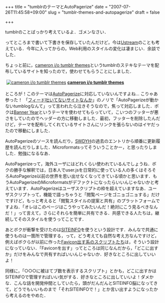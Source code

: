 +++
title = "tumblrのテーマとAutoPagerize"
date = "2007-07-26T11:45:58+09:00"
slug = "tumblr-themes-and-autopagerize"
draft = false

+++

<p>tumblrのことばっかり考えているよ．ゴメンなさい．</p>
<p>ってところまで書いて下書きを保存していたんだけど，今は<a href="http://ustream.tv/" target="_blank">Ustream</a>のことも考えている．今年に入ってからの，Web利用のスタイルの変化は凄まじい．余談でした．</p>
<p>ちょっと前に，<a href="http://themes.cameron.io/" target="_blank">cameron i/o tumblr themes</a>というtumblrのステキなテーマを配布しているサイトを知ったので，使わせてもらうことにしました．</p>
<p><a href="http://themes.cameron.io/" title="cameron i/o tumblr themes" target="_blank"><img src="http://mozshot.nemui.org/shot/large?http://themes.cameron.io/" alt="cameron i/o tumblr themes" hspace="4" vspace="4" border="0" /></a><a href="http://themes.cameron.io/" title="cameron i/o tumblr themes" target="_blank"><strong>cameron i/o tumblr themes</strong></a></p>
<p>ところが！このテーマは<a href="http://swdyh.infogami.com/autopagerize" target="_blank">AutoPagerize</a>に対応していないんですよね… こりゃあ参った！ 「<a href="http://la.ma.la/blog/diary_200706082037.htm" target="_blank">フィード吐いてないサイトなんか</a>」のノリで「AutoPagerizeが動かないtumblogなんて」って言われたら泣きそうなので，焦って対応しました．ボクは<a href="http://banner.tumblr.com/" target="_blank">Banner Year</a>というテーマを使わせてもらっていて，こいつのフッターが悪さをしていたのでヘッダーの方に移動しました．最初，フッターを削除したんだけど，テーマを配布してくれているサイトさんにリンクを張らないのはイヤだったので移動にしました．</p>
<p>AutoPagerizeのソースを読んだり，<a href="http://d.hatena.ne.jp/swdyh/searchdiary?word=%2a%5bautopagerize%5d" target="_blank">SWDYH</a>の過去のエントリから順番に更新履歴を読んだりしました．Microformatsってそういうことかー，と思ったりしました．勉強になるなあ．</p>
<p>AutoPagerizeって，海外ユーザにはどれくらい使われているんでしょうね．ボクの勝手な解釈では，日本人でuser.jsを日常的に使っている人の多くはそろそろAutoPagerize以前の世界を思い出せなくなってきている頃かと思います．もうAutoPagerizeのMicroformatsがデファクトになったらいいんじゃないかと考えています．AutoPagerizeはユーザスクリプトの枠を超えていますなあ．ユーザスクリプトって，機能で語っちゃうと「閲覧ページをゴニョゴニョする」だけですけど，もっと考えると「閲覧スタイルの提案と共有」のプラットフォームですよね．「オレはこのページはこうやってみたいんだ！絶対にこう見るべきなんだ！」って言えて，さらにそれらを簡単に共有できる．共感できる人たちは，継続してそのスタイルを使うってことです．</p>
<p>あとボクが衝撃を受けたのは<a href="http://swdyh.infogami.com/autopagerize" target="_blank">SITEINFO</a>を使うという設計です．みんなで共通に使うものは一箇所で管理する，って，どう考えても自然な考え方なんですけど，例えばボクらが以前に作った<a href="http://blog.libelabo.jp/category/greasemonkey/" target="_blank">Favicon出す系のスクリプトたち</a>は，そういう設計になっていない．「Faviconを出す」ってところは同じなんだから，「どこに出すか」だけをみんなで共有すればいいんじゃないか．好きなところに出していいよ！</p>
<p>同様に，「○○○に被はてブ数を表示するスクリプト」とかも，どこに出すかはSITEINFOで管理すればいい気がする．好きなところに出していいよ！ダメかな．こんな話を開発仲間としていたら，頭がだんだんとSITEINFO脳になってきて，どうでもいいものまで「それSITEINFOで！」とか言い出すようになったから考えるのをやめた．</p>

